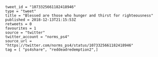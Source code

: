 ```
tweet_id = "1073325661182418946"
type = "tweet"
title = "Blessed are those who hunger and thirst for righteousness"
published = 2018-12-13T21:15:53Z
retweets = 0
favourites = 1
source = "twitter"
twitter_account = "norms_ps4"
source_url = "https://twitter.com/norms_ps4/status/1073325661182418946"
tag = [ "ps4share", "reddeadredemption2",]
```

<p class='image'><img src='https://mnf.m17s.net/2018/12/13/DuU3_6gWsAADnVO.jpg' alt=''></p>

